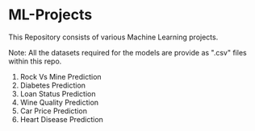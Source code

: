 # ML-Projects
This Repository consists of various Machine Learning projects.

Note: All the datasets required for the models are provide as ".csv" files within this repo.
1. Rock Vs Mine Prediction
2. Diabetes Prediction
3. Loan Status Prediction
4. Wine Quality Prediction
5. Car Price Prediction
6. Heart Disease Prediction

